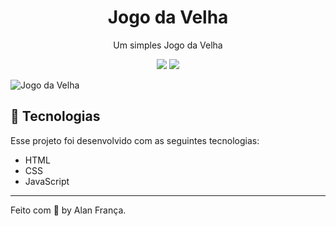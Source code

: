 <h1 align="center">Jogo da Velha</h1>

<p align="center">Um simples Jogo da Velha</p>
<p align="center">
  <img src="https://img.shields.io/badge/license-MIT-blue">
  <img src="https://img.shields.io/badge/status-FINISH-green">
</p>

![Jogo da Velha](https://github.com/kaskuriam/Jogo-da-Velha/assets/139079558/31a774fe-1ec5-49de-a79b-c0d781c882c3)


## 🚀 Tecnologias

Esse projeto foi desenvolvido com as seguintes tecnologias:

- HTML
- CSS
- JavaScript

---

Feito com 💙 by Alan França.
